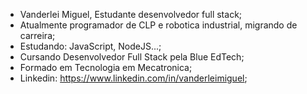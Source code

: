 - Vanderlei Miguel, Estudante desenvolvedor full stack;
- Atualmente programador de CLP e robotica industrial, migrando de carreira;
- Estudando: JavaScript, NodeJS...;
- Cursando Desenvolvedor Full Stack pela Blue EdTech;
- Formado em Tecnologia em Mecatronica;
- Linkedin: https://www.linkedin.com/in/vanderleimiguel;
